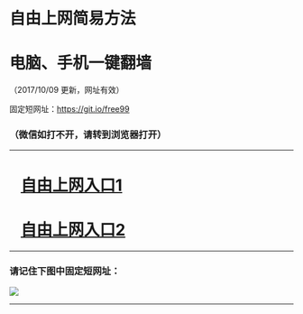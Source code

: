 ﻿# 自由上网简易方法

# 电脑、手机一键翻墙

（2017/10/09 更新，网址有效）

固定短网址：https://git.io/free99

### （微信如打不开，请转到浏览器打开）


***





# &nbsp;&nbsp; <a href="http://ft1914323638.fwq-tz-1001.info/fwqtz01.html?t=10090014682 " target="_blank">自由上网入口1</a>
# &nbsp;&nbsp; <a href="http://ft1679230934.fwq-tz-1002.info/fwqtz02.html?t=100900115029 " target="_blank">自由上网入口2</a>
***

### 请记住下图中固定短网址：

<img src="https://s3-us-west-2.amazonaws.com/fwq-1001/yjfq-20170905okok.png" /> 


***

